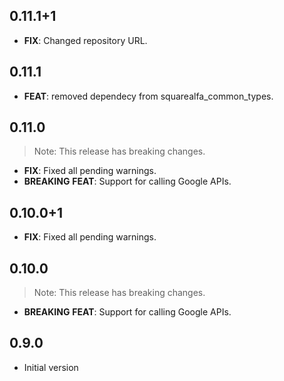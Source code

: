 ## 0.11.1+1

 - **FIX**: Changed repository URL.

## 0.11.1

 - **FEAT**: removed dependecy from squarealfa_common_types.

## 0.11.0

> Note: This release has breaking changes.

 - **FIX**: Fixed all pending warnings.
 - **BREAKING** **FEAT**: Support for calling Google APIs.

## 0.10.0+1

 - **FIX**: Fixed all pending warnings.

## 0.10.0

> Note: This release has breaking changes.

 - **BREAKING** **FEAT**: Support for calling Google APIs.

## 0.9.0

- Initial version
